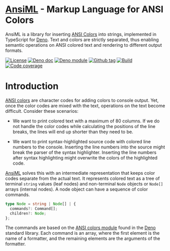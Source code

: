 # [AnsiML] - Markup Language for ANSI Colors

AnsiML is a library for inserting [ANSI Colors] into strings, implemented in
TypeScript for [Deno]. Text and colors are strictly separated, thus enabling
semantic operations on ANSI colored text and rendering to different output
formats.

[![License][license-shield]](LICENSE) [![Deno doc][deno-doc-shield]][deno-doc]
[![Deno module][deno-land-shield]][deno-land]
[![Github tag][github-shield]][github] [![Build][build-shield]][build]
[![Code coverage][coverage-shield]][coverage]

[github]: https://github.com/eibens/ansiml
[github-shield]: https://img.shields.io/github/v/tag/eibens/ansiml?label&logo=github
[coverage-shield]: https://img.shields.io/codecov/c/github/eibens/ansiml?logo=codecov&label
[license-shield]: https://img.shields.io/github/license/eibens/ansiml?color=informational
[coverage]: https://codecov.io/gh/eibens/ansiml
[build]: https://github.com/eibens/ansiml/actions/workflows/ci.yml
[build-shield]: https://img.shields.io/github/workflow/status/eibens/ansiml/ci?logo=github&label
[deno-doc]: https://doc.deno.land/https/deno.land/x/ansiml/mod.ts
[deno-doc-shield]: https://img.shields.io/badge/doc-informational?logo=deno
[deno-land]: https://deno.land/x/ansiml
[deno-land-shield]: https://img.shields.io/badge/x/ansiml-informational?logo=deno&label

# Introduction

[ANSI colors] are character codes for adding colors to console output. Yet, once
the color codes are mixed with the text, operations on the text become
difficult. Consider these scenarios:

- We want to print colored text with a maximum of 80 columns. If we do not
  handle the color codes while calculating the positions of the line breaks, the
  lines will end up shorter than they need to be.

- We want to print syntax-highlighted source code with colored line numbers to
  the console. Inserting the line numbers into the source might break the parser
  of the syntax highlighter. Inserting the line numbers after syntax
  highlighting might overwrite the colors of the highlighted code.

[AnsiML] solves this with an intermediate representation that keeps color codes
separate from the actual text. It represents colored text as a tree of terminal
`string` values (leaf nodes) and non-terminal `Node` objects or `Node[]` arrays
(internal nodes). A node object can have a sequence of color commands.

```ts
type Node = string | Node[] | {
  commands?: Command[];
  children?: Node;
};
```

The commands are based on the [ANSI colors module] found in the [Deno] standard
library. Each command is an array, where the first element is the name of a
formatter, and the remaining elements are the arguments of the formatter.

<!-- links -->

[AnsiML]: #
[mod.ts]: mod.ts
[ansi.ts]: ansi.ts
[ANSI colors]: https://en.wikipedia.org/wiki/ANSI_escape_code
[Deno]: https://deno.land/
[ANSI colors module]: https://deno.land/std/fmt/colors.ts
